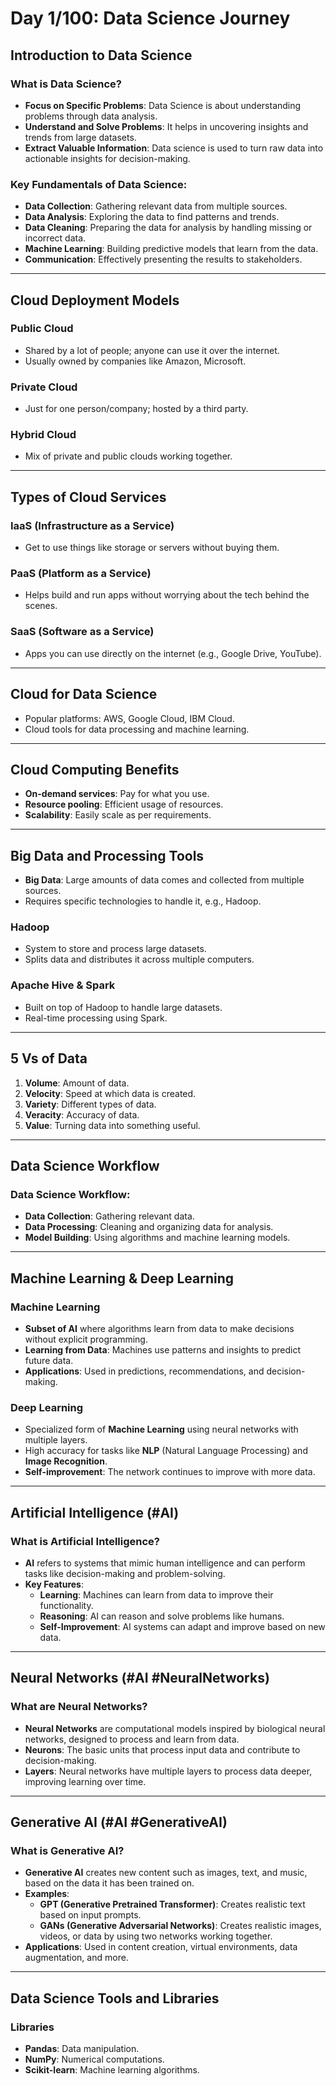 # Day 1/100: Data Science Journey

## Introduction to Data Science

### What is Data Science?
- **Focus on Specific Problems**: Data Science is about understanding problems through data analysis.
- **Understand and Solve Problems**: It helps in uncovering insights and trends from large datasets.
- **Extract Valuable Information**: Data science is used to turn raw data into actionable insights for decision-making.

### Key Fundamentals of Data Science:
- **Data Collection**: Gathering relevant data from multiple sources.
- **Data Analysis**: Exploring the data to find patterns and trends.
- **Data Cleaning**: Preparing the data for analysis by handling missing or incorrect data.
- **Machine Learning**: Building predictive models that learn from the data.
- **Communication**: Effectively presenting the results to stakeholders.

---

## Cloud Deployment Models

### Public Cloud
- Shared by a lot of people; anyone can use it over the internet.
- Usually owned by companies like Amazon, Microsoft.

### Private Cloud
- Just for one person/company; hosted by a third party.

### Hybrid Cloud
- Mix of private and public clouds working together.

---

## Types of Cloud Services

### IaaS (Infrastructure as a Service)
- Get to use things like storage or servers without buying them.

### PaaS (Platform as a Service)
- Helps build and run apps without worrying about the tech behind the scenes.

### SaaS (Software as a Service)
- Apps you can use directly on the internet (e.g., Google Drive, YouTube).

---

## Cloud for Data Science

- Popular platforms: AWS, Google Cloud, IBM Cloud.
- Cloud tools for data processing and machine learning.

---

## Cloud Computing Benefits

- **On-demand services**: Pay for what you use.
- **Resource pooling**: Efficient usage of resources.
- **Scalability**: Easily scale as per requirements.

---

## Big Data and Processing Tools

- **Big Data**: Large amounts of data comes and collected from multiple sources.
- Requires specific technologies to handle it, e.g., Hadoop.

### Hadoop
- System to store and process large datasets.
- Splits data and distributes it across multiple computers.

### Apache Hive & Spark
- Built on top of Hadoop to handle large datasets.
- Real-time processing using Spark.
  
---

## 5 Vs of Data

1. **Volume**: Amount of data.
2. **Velocity**: Speed at which data is created.
3. **Variety**: Different types of data.
4. **Veracity**: Accuracy of data.
5. **Value**: Turning data into something useful.

---

## Data Science Workflow

### Data Science Workflow:
- **Data Collection**: Gathering relevant data.
- **Data Processing**: Cleaning and organizing data for analysis.
- **Model Building**: Using algorithms and machine learning models.

---

## Machine Learning & Deep Learning

### Machine Learning
- **Subset of AI** where algorithms learn from data to make decisions without explicit programming.
- **Learning from Data**: Machines use patterns and insights to predict future data.
- **Applications**: Used in predictions, recommendations, and decision-making.

### Deep Learning
- Specialized form of **Machine Learning** using neural networks with multiple layers.
- High accuracy for tasks like **NLP** (Natural Language Processing) and **Image Recognition**.
- **Self-improvement**: The network continues to improve with more data.

---

## Artificial Intelligence (#AI)

### What is Artificial Intelligence?
- **AI** refers to systems that mimic human intelligence and can perform tasks like decision-making and problem-solving.
- **Key Features**:
  - **Learning**: Machines can learn from data to improve their functionality.
  - **Reasoning**: AI can reason and solve problems like humans.
  - **Self-Improvement**: AI systems can adapt and improve based on new data.

---

## Neural Networks (#AI #NeuralNetworks)

### What are Neural Networks?
- **Neural Networks** are computational models inspired by biological neural networks, designed to process and learn from data.
- **Neurons**: The basic units that process input data and contribute to decision-making.
- **Layers**: Neural networks have multiple layers to process data deeper, improving learning over time.

---

## Generative AI (#AI #GenerativeAI)

### What is Generative AI?
- **Generative AI** creates new content such as images, text, and music, based on the data it has been trained on.
- **Examples**:
  - **GPT (Generative Pretrained Transformer)**: Creates realistic text based on input prompts.
  - **GANs (Generative Adversarial Networks)**: Creates realistic images, videos, or data by using two networks working together.
- **Applications**: Used in content creation, virtual environments, data augmentation, and more.

---

## Data Science Tools and Libraries

### Libraries
- **Pandas**: Data manipulation.
- **NumPy**: Numerical computations.
- **Scikit-learn**: Machine learning algorithms.
